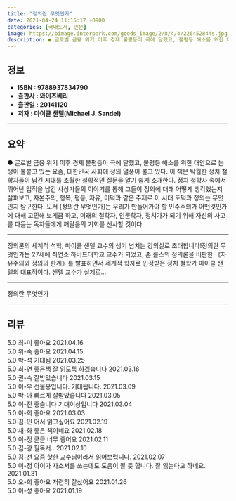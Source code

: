 ```yaml
---
title: "정의란 무엇인가"
date: 2021-04-24 11:15:17 +0900
categories: [국내도서, 인문]
image: https://bimage.interpark.com/goods_image/2/8/4/4/226452844s.jpg
description: ● 글로벌 금융 위기 이후 경제 불평등이 극에 달했고, 불평등 해소를 위한 대안으로 논쟁이 불붙고 있는 요즘, 대한민국 사회에 정의 열풍이 불고 있다. 이 책은 탁월한 정치 철학자들이 남긴 시대를 초월한 철학적인 질문을 알기 쉽게 소개한다. 정치 철학사 속에서 뛰어난 업적을 남긴 사상
---
```


## **정보**

- **ISBN : 9788937834790**
- **출판사 : 와이즈베리**
- **출판일 : 20141120**
- **저자 : 마이클 샌델(Michael J. Sandel)**

------



## **요약**

●  글로벌 금융 위기 이후 경제 불평등이 극에 달했고, 불평등 해소를 위한 대안으로 논쟁이 불붙고 있는 요즘, 대한민국 사회에 정의 열풍이 불고 있다. 이 책은 탁월한 정치 철학자들이 남긴 시대를 초월한 철학적인 질문을 알기 쉽게 소개한다. 정치 철학사 속에서 뛰어난 업적을 남긴 사상가들의 이야기를 통해 그들이 정의에 대해 어떻게 생각했는지 살펴보고, 자본주의, 행복, 평등, 자유, 미덕과 같은 주제로 이 시대 도덕과 정의는 무엇인지 탐구한다. 도서 [정의란 무엇인가]는 우리가 만들어가야 할 민주주의가 어떤것인가에 대해 고민해 보게끔 하고, 미래의 철학자, 인문학자, 정치가가 되기 위해 자신의 사고를 다듬는 독자들에게 깨달음의 기회를 선사할 것이다.

------

정의론의 세계적 석학, 마이클 샌델 교수의 생기 넘치는 강의실로 초대합니다!정의란 무엇인가는 27세에 최연소 하버드대학교 교수가 되었고, 존 롤스의 정의론을 비판한 《자유주의와 정의의 한계》를 발표하면서 세계적 학자로 인정받은 정치 철학가 마이클 샌델의 대표작이다. 샌델 교수가 실제로... 

------


정의란 무엇인가 

------


## **리뷰** 

5.0 최-미 좋아요 2021.04.16 <br/>5.0 위-숙 좋아요 2021.04.15 <br/>5.0 박-석 기대됨 2021.03.25 <br/>5.0 최-연 좋은책 잘 읽도록 하겠습니다 2021.03.16 <br/>5.0 권-숙 잘받았습니다  2021.03.15 <br/>5.0 이-우 선물용입니다. 기대됩니다.  2021.03.09 <br/>5.0 박-아 빠르게 잘받았습니다 2021.03.05 <br/>5.0 이-진 좋습니다 기대이상입니다 2021.03.04 <br/>5.0 이-희 좋아요 2021.03.03 <br/>5.0 김-민 어서 읽고싶어요 2021.02.19 <br/>5.0 채-화 좋은 책이네요 2021.02.18 <br/>5.0 이-정 굳귿 너무 좋어요 2021.02.11 <br/>5.0 김-광 필독서.. 2021.02.10 <br/>5.0 김-선 요즘 핫한 교수님이라서 읽어보렵니다.  2021.02.07 <br/>5.0 이-정 아이가 자소서를 쓰는데도 도움이 될 듯 합니다.
잘 읽는다고 하네요. 2021.01.31 <br/>5.0 오-희 좋아요 저렴히 잘샀어요  2021.01.26 <br/>5.0 이-성 좋아요 2021.01.19 <br/>